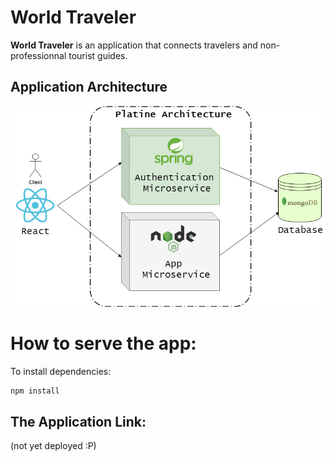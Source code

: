# World Traveler

**World Traveler** is an application that connects travelers and non-professionnal tourist guides.


## Application Architecture
![](images/diagram.png)

# How to serve the app:

To install dependencies:
```bash
npm install
```

## The Application Link:
(not yet deployed :P)